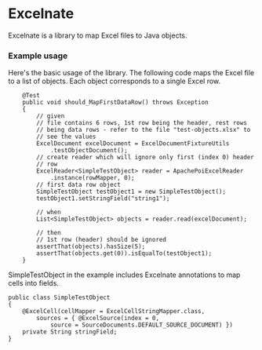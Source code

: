 # Excelnate

Excelnate is a library to map Excel files to Java objects.

### Example usage

Here's the basic usage of the library. The following code maps the Excel file to a list of objects. Each object corresponds to a single Excel row.


```
	@Test
	public void should_MapFirstDataRow() throws Exception
	{
		// given
		// file contains 6 rows, 1st row being the header, rest rows
		// being data rows - refer to the file "test-objects.xlsx" to
		// see the values
		ExcelDocument excelDocument = ExcelDocumentFixtureUtils
			.testObjectDocument();
		// create reader which will ignore only first (index 0) header
		// row
		ExcelReader<SimpleTestObject> reader = ApachePoiExcelReader
			.instance(rowMapper, 0);
		// first data row object
		SimpleTestObject testObject1 = new SimpleTestObject();
		testObject1.setStringField("string1");

		// when
		List<SimpleTestObject> objects = reader.read(excelDocument);

		// then
		// 1st row (header) should be ignored
		assertThat(objects).hasSize(5);
		assertThat(objects.get(0)).isEqualTo(testObject1);
	}
```

SimpleTestObject in the example includes Excelnate annotations to map cells into fields.

```
public class SimpleTestObject
{
	@ExcelCell(cellMapper = ExcelCellStringMapper.class,
		sources = { @ExcelSource(index = 0,
			source = SourceDocuments.DEFAULT_SOURCE_DOCUMENT) })
	private String stringField;
}
```